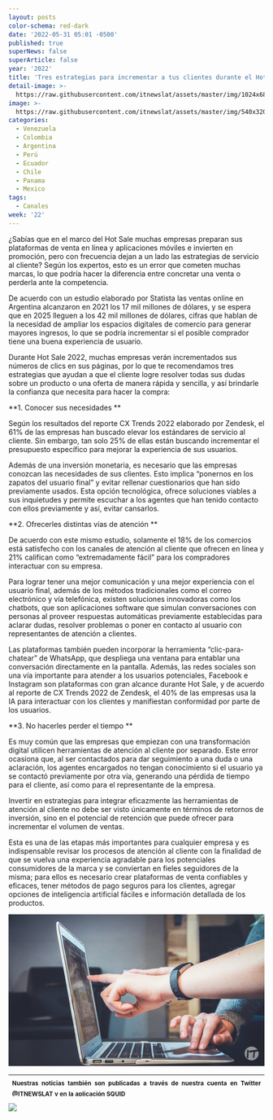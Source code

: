 ```yaml
---
layout: posts
color-schema: red-dark
date: '2022-05-31 05:01 -0500'
published: true
superNews: false
superArticle: false
year: '2022'
title: 'Tres estrategias para incrementar a tus clientes durante el Hot Sale '
detail-image: >-
  https://raw.githubusercontent.com/itnewslat/assets/master/img/1024x680/laptop-g.jpg
image: >-
  https://raw.githubusercontent.com/itnewslat/assets/master/img/540x320/laptop-p.jpg
categories:
  - Venezuela
  - Colombia
  - Argentina
  - Perú
  - Ecuador
  - Chile
  - Panama
  - Mexico
tags:
  - Canales
week: '22'
---
```

¿Sabías que en el marco del Hot Sale muchas empresas preparan sus plataformas de venta en línea y aplicaciones móviles e invierten en promoción, pero con frecuencia dejan a un lado las estrategias de servicio al cliente? Según los expertos, esto es un error que cometen muchas marcas, lo que podría hacer la diferencia entre concretar una venta o perderla ante la competencia. 

De acuerdo con un estudio elaborado por Statista las ventas online en Argentina alcanzaron en 2021 los 17 mil millones de dólares, y se espera que en 2025 lleguen a los 42 mil millones de dólares, cifras que hablan de la necesidad de ampliar los espacios digitales de comercio para generar mayores ingresos, lo que se podría incrementar si el posible comprador tiene una buena experiencia de usuario.

Durante Hot Sale 2022, muchas empresas verán incrementados sus números de clics en sus páginas, por lo que te recomendamos tres estrategias que ayudan a que el cliente logre resolver todas sus dudas sobre un producto o una oferta de manera rápida y sencilla, y así brindarle la confianza que necesita para hacer la compra: 

**1. Conocer sus necesidades ** 

Según los resultados del reporte CX Trends 2022 elaborado por Zendesk, el 61% de las empresas han buscado elevar los estándares de servicio al cliente. Sin embargo, tan solo 25% de ellas están buscando incrementar el presupuesto específico para mejorar la experiencia de sus usuarios.  

Además de una inversión monetaria, es necesario que las empresas conozcan las necesidades de sus clientes. Esto implica “ponernos en los zapatos del usuario final” y evitar rellenar cuestionarios que han sido previamente usados. Esta opción tecnológica, ofrece soluciones viables a sus inquietudes y permite escuchar a los agentes que han tenido contacto con ellos previamente y así, evitar cansarlos. 

**2. Ofrecerles distintas vías de atención **

De acuerdo con este mismo estudio, solamente el 18% de los comercios está satisfecho con los canales de atención al cliente que ofrecen en línea y 21% califican como “extremadamente fácil” para los compradores interactuar con su empresa. 

Para lograr tener una mejor comunicación y una mejor experiencia con el usuario final, además de los métodos tradicionales como el correo electrónico y vía telefónica, existen soluciones innovadoras como los chatbots, que son aplicaciones software que simulan conversaciones con personas al proveer respuestas automáticas previamente establecidas para aclarar dudas, resolver problemas o poner en contacto al usuario con representantes de atención a clientes. 

Las plataformas también pueden incorporar la herramienta “clic-para-chatear” de WhatsApp, que despliega una ventana para entablar una conversación directamente en la pantalla. Además, las redes sociales son una vía importante para atender a los usuarios potenciales, Facebook e Instagram son  plataformas con gran alcance durante Hot Sale, y de acuerdo al reporte de CX Trends 2022 de Zendesk, el 40% de las empresas usa la IA para interactuar con los clientes y manifiestan conformidad por parte de los usuarios.

**3. No hacerles perder el tiempo **

Es muy común que las empresas que empiezan con una transformación digital utilicen herramientas de atención al cliente por separado. Este error ocasiona que, al ser contactados para dar seguimiento a una duda o una aclaración, los agentes encargados no tengan conocimiento si el usuario ya se contactó previamente por otra vía, generando una pérdida de tiempo para el cliente, así como para el representante de la empresa. 

Invertir en estrategias para integrar eficazmente las herramientas de atención al cliente no debe ser visto únicamente en términos de retornos de inversión, sino en el potencial de retención que puede ofrecer para incrementar el volumen de ventas. 

Esta es una de las etapas más importantes para cualquier empresa y es indispensable revisar los procesos de atención al cliente con la finalidad de que se vuelva una experiencia agradable para los potenciales consumidores de la marca y se conviertan en fieles seguidores de la misma; para ellos es necesario crear plataformas de venta confiables y eficaces, tener métodos de pago seguros para los clientes, agregar opciones de inteligencia artificial fáciles e información detallada de los productos.

![](https://raw.githubusercontent.com/itnewslat/assets/master/img/540x320/laptop-p.jpg)

<table style="height: 42px;" width="569">
<tbody>
<tr>
<td style="text-align: justify;"><sub><strong>Nuestras noticias también son publicadas a través de nuestra cuenta en Twitter <a href="https://twitter.com/itnewslat?lang=es">@ITNEWSLAT</a> y en la aplicación <a href="https://squidapp.co/en/">SQUID</a></strong></sub></td>
</tr>
</tbody>
</table>

<img src="https://tracker.metricool.com/c3po.jpg?hash=56f88a41e39ab42c063cc51676587a04"/>